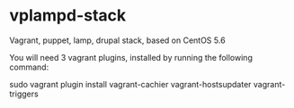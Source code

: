 vplampd-stack
=============

Vagrant, puppet, lamp, drupal stack, based on CentOS 5.6

You will need 3 vagrant plugins, installed by running the following command:

sudo vagrant plugin install vagrant-cachier vagrant-hostsupdater vagrant-triggers